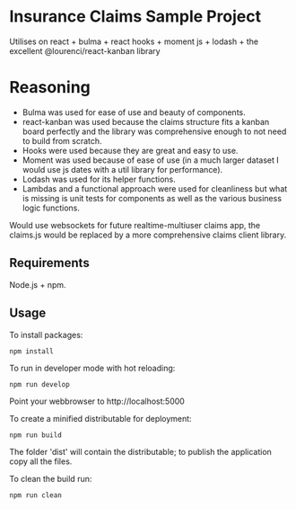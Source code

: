 # Insurance Claims Sample Project
Utilises on react + bulma + react hooks + moment js + lodash + the excellent @lourenci/react-kanban library

# Reasoning
* Bulma was used for ease of use and beauty of components.
* react-kanban was used because the claims structure fits a kanban board perfectly and the library was comprehensive enough to not need to build from scratch.
* Hooks were used because they are great and easy to use.
* Moment was used because of ease of use (in a much larger dataset I would use js dates with a util library for performance).
* Lodash was used for its helper functions.
* Lambdas and a functional approach were used for cleanliness but what is missing is unit tests for components as well as the various business logic functions.

Would use websockets for future realtime-multiuser claims app, the claims.js would be replaced by a more comprehensive claims client library.

## Requirements

Node.js + npm.

## Usage

To install packages:

```
npm install
```

To run in developer mode with hot reloading:

```
npm run develop
```

Point your webbrowser to http://localhost:5000

To create a minified distributable for deployment:

```
npm run build
```

The folder 'dist' will contain the distributable; to publish the application copy all the files.

To clean the build run:

```
npm run clean
```
